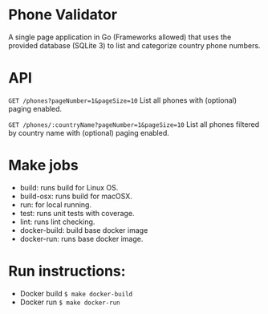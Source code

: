 # Phone Validator
A single page application in Go (Frameworks allowed) that uses the provided database (SQLite 3) to list and categorize country phone numbers.

# API
``GET /phones?pageNumber=1&pageSize=10`` List all phones with (optional) paging enabled.

``GET /phones/:countryName?pageNumber=1&pageSize=10`` List all phones filtered by country name with (optional) paging enabled.

# Make jobs
- build: runs build for Linux OS.
- build-osx: runs build for macOSX.
- run: for local running.
- test: runs unit tests with coverage.
- lint: runs lint checking.
- docker-build: build base docker image
- docker-run: runs base docker image.
# Run instructions:
- Docker build `$ make docker-build`
- Docker run `$ make docker-run`
